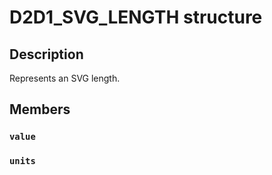 # D2D1_SVG_LENGTH structure

## Description

Represents an SVG length.

## Members

### `value`

### `units`